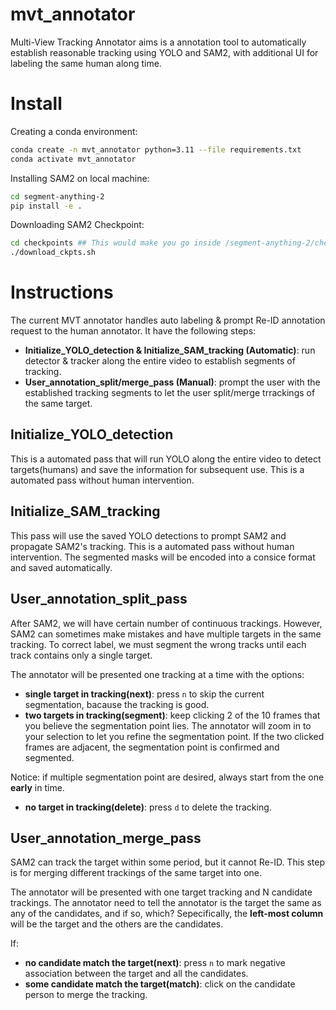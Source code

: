 # mvt_annotator

Multi-View Tracking Annotator aims is a annotation tool to automatically establish reasonable tracking using YOLO and SAM2, with additional UI for labeling the same human along time. 

# Install
Creating a conda environment:
```bash
conda create -n mvt_annotator python=3.11 --file requirements.txt
conda activate mvt_annotator
```

Installing SAM2 on local machine:
```bash
cd segment-anything-2
pip install -e .
```

Downloading SAM2 Checkpoint:
```bash
cd checkpoints ## This would make you go inside /segment-anything-2/checkpoints
./download_ckpts.sh
```
# Instructions

The current MVT annotator handles auto labeling & prompt Re-ID annotation request to the human annotator. It have the following steps:

- **Initialize_YOLO_detection & Initialize_SAM_tracking (Automatic)**: run detector & tracker along the entire video to establish segments of tracking.
- **User_annotation_split/merge_pass (Manual)**: prompt the user with the established tracking segments to let the user split/merge trrackings of the same target.

## Initialize_YOLO_detection
This is a automated pass that will run YOLO along the entire video to detect targets(humans) and save the information for subsequent use. This is a automated pass without human intervention.

## Initialize_SAM_tracking
This pass will use the saved YOLO detections to prompt SAM2 and propagate SAM2's tracking. This is a automated pass without human intervention. The segmented masks will be encoded into a consice format and saved automatically. 

## User_annotation_split_pass
After SAM2, we will have certain number of continuous trackings. However, SAM2 can sometimes make mistakes and have multiple targets in the same tracking. To correct label, we must segment the wrong tracks until each track contains only a single target.

The annotator will be presented one tracking at a time with the options:
- **single target in tracking(next)**: press ```n``` to skip the current segmentation, bacause the tracking is good.
- **two targets in tracking(segment)**: keep clicking 2 of the 10 frames that you believe the segmentation point lies. The annotator will zoom in to your selection to let you refine the segmentation point. If the two clicked frames are adjacent, the segmentation point is confirmed and segmented.

Notice: if multiple segmentation point are desired, always start from the one **early** in time.

- **no target in tracking(delete)**: press ```d``` to delete the tracking.

## User_annotation_merge_pass
SAM2 can track the target within some period, but it cannot Re-ID. This step is for merging different trackings of the same target into one.

The annotator will be presented with one target tracking and N candidate trackings. The annotator need to tell the annotator is the target the same as any of the candidates, and if so, which? Sepecifically, the **left-most column** will be the target and the others are the candidates.

If:
- **no candidate match the target(next)**: press ```n``` to mark negative association between the target and all the candidates.
- **some candidate match the target(match)**: click on the candidate person to merge the tracking.

